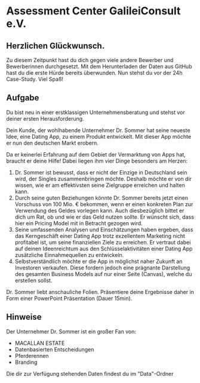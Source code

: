 # Assessment Center GalileiConsult e.V.
## Herzlichen Glückwunsch.
Zu diesem Zeitpunkt hast du dich gegen viele andere Bewerber und Bewerberinnen durchgesetzt. Mit dem Herunterladen der Daten aus GitHub hast du die erste Hürde bereits überwunden. Nun stehst du vor der 24h Case-Study. Viel Spaß!

## Aufgabe
Du bist neu in einer erstklassigen Unternehmensberatung und stehst vor deiner ersten Herausforderung.

Dein Kunde, der wohlhabende Unternehmer Dr. Sommer hat seine neueste Idee, eine Dating App, zu einem Produkt entwickelt. Mit dieser App möchte er nun den deutschen Markt erobern.

Da er keinerlei Erfahrung auf dem Gebiet der Vermarktung von Apps hat, braucht er deine Hilfe! Dabei liegen ihm vier Dinge besonders am Herzen:

1. Dr. Sommer ist bewusst, dass er nicht der Einzige in Deutschland sein wird, der Singles zusammenbringen möchte. Deshalb möchte er von dir wissen, wie er am effektivsten seine Zielgruppe erreichen und halten kann.
2. Durch seine guten Beziehungen könnte Dr. Sommer bereits jetzt einen Vorschuss von 100 Mio. € bekommen, wenn er einen konkreten Plan zur Verwendung des Geldes vorlegen kann. Auch diesbezüglich bittet er dich um Rat, ob und wie er das Geld nutzen sollte. Er wünscht sich, dass hier ein Pricing Model mit in Betracht gezogen wird.
3. Seine umfassenden Analysen und Einschätzungen haben ergeben, dass das Kerngeschäft einer Dating App trotz exzellentem Marketing nicht profitabel ist, um seine finanziellen Ziele zu erreichen. Er vertraut dabei auf deinen Ideenreichtum aus den Schlüsselaktivitäten einer Dating App zusätzliche Einnahmequellen zu entwickeln.
4. Selbstverständlich möchte er die App in möglichst naher Zukunft an Investoren verkaufen. Diese fordern jedoch eine prägnante Darstellung des gesamten Business Models auf nur einer Seite (Canvas), welche du erstellen sollst.

Dr. Sommer liebt anschauliche Folien. Präsentiere deine Ergebnisse daher in Form einer PowerPoint Präsentation (Dauer 15min).

## Hinweise
Der Unternehmer Dr. Sommer ist ein großer Fan von:
- MACALLAN ESTATE
- Datenbasierten Entscheidungen
- Pferderennen
- Branding

Die dir zur Verfügung stehenden Daten findest du im "Data"-Ordner
